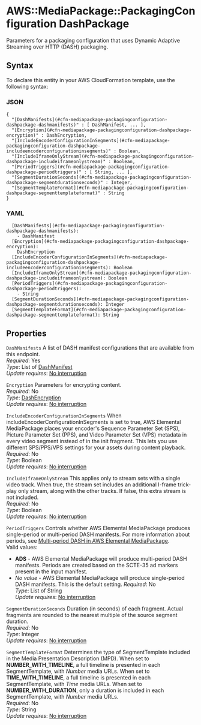 # AWS::MediaPackage::PackagingConfiguration DashPackage<a name="aws-properties-mediapackage-packagingconfiguration-dashpackage"></a>

Parameters for a packaging configuration that uses Dynamic Adaptive Streaming over HTTP \(DASH\) packaging\.

## Syntax<a name="aws-properties-mediapackage-packagingconfiguration-dashpackage-syntax"></a>

To declare this entity in your AWS CloudFormation template, use the following syntax:

### JSON<a name="aws-properties-mediapackage-packagingconfiguration-dashpackage-syntax.json"></a>

```
{
  "[DashManifests](#cfn-mediapackage-packagingconfiguration-dashpackage-dashmanifests)" : [ DashManifest, ... ],
  "[Encryption](#cfn-mediapackage-packagingconfiguration-dashpackage-encryption)" : DashEncryption,
  "[IncludeEncoderConfigurationInSegments](#cfn-mediapackage-packagingconfiguration-dashpackage-includeencoderconfigurationinsegments)" : Boolean,
  "[IncludeIframeOnlyStream](#cfn-mediapackage-packagingconfiguration-dashpackage-includeiframeonlystream)" : Boolean,
  "[PeriodTriggers](#cfn-mediapackage-packagingconfiguration-dashpackage-periodtriggers)" : [ String, ... ],
  "[SegmentDurationSeconds](#cfn-mediapackage-packagingconfiguration-dashpackage-segmentdurationseconds)" : Integer,
  "[SegmentTemplateFormat](#cfn-mediapackage-packagingconfiguration-dashpackage-segmenttemplateformat)" : String
}
```

### YAML<a name="aws-properties-mediapackage-packagingconfiguration-dashpackage-syntax.yaml"></a>

```
  [DashManifests](#cfn-mediapackage-packagingconfiguration-dashpackage-dashmanifests): 
    - DashManifest
  [Encryption](#cfn-mediapackage-packagingconfiguration-dashpackage-encryption): 
    DashEncryption
  [IncludeEncoderConfigurationInSegments](#cfn-mediapackage-packagingconfiguration-dashpackage-includeencoderconfigurationinsegments): Boolean
  [IncludeIframeOnlyStream](#cfn-mediapackage-packagingconfiguration-dashpackage-includeiframeonlystream): Boolean
  [PeriodTriggers](#cfn-mediapackage-packagingconfiguration-dashpackage-periodtriggers): 
    - String
  [SegmentDurationSeconds](#cfn-mediapackage-packagingconfiguration-dashpackage-segmentdurationseconds): Integer
  [SegmentTemplateFormat](#cfn-mediapackage-packagingconfiguration-dashpackage-segmenttemplateformat): String
```

## Properties<a name="aws-properties-mediapackage-packagingconfiguration-dashpackage-properties"></a>

`DashManifests`  <a name="cfn-mediapackage-packagingconfiguration-dashpackage-dashmanifests"></a>
A list of DASH manifest configurations that are available from this endpoint\.  
*Required*: Yes  
*Type*: List of [DashManifest](aws-properties-mediapackage-packagingconfiguration-dashmanifest.md)  
*Update requires*: [No interruption](https://docs.aws.amazon.com/AWSCloudFormation/latest/UserGuide/using-cfn-updating-stacks-update-behaviors.html#update-no-interrupt)

`Encryption`  <a name="cfn-mediapackage-packagingconfiguration-dashpackage-encryption"></a>
Parameters for encrypting content\.  
*Required*: No  
*Type*: [DashEncryption](aws-properties-mediapackage-packagingconfiguration-dashencryption.md)  
*Update requires*: [No interruption](https://docs.aws.amazon.com/AWSCloudFormation/latest/UserGuide/using-cfn-updating-stacks-update-behaviors.html#update-no-interrupt)

`IncludeEncoderConfigurationInSegments`  <a name="cfn-mediapackage-packagingconfiguration-dashpackage-includeencoderconfigurationinsegments"></a>
When includeEncoderConfigurationInSegments is set to true, AWS Elemental MediaPackage places your encoder's Sequence Parameter Set \(SPS\), Picture Parameter Set \(PPS\), and Video Parameter Set \(VPS\) metadata in every video segment instead of in the init fragment\. This lets you use different SPS/PPS/VPS settings for your assets during content playback\.  
*Required*: No  
*Type*: Boolean  
*Update requires*: [No interruption](https://docs.aws.amazon.com/AWSCloudFormation/latest/UserGuide/using-cfn-updating-stacks-update-behaviors.html#update-no-interrupt)

`IncludeIframeOnlyStream`  <a name="cfn-mediapackage-packagingconfiguration-dashpackage-includeiframeonlystream"></a>
This applies only to stream sets with a single video track\. When true, the stream set includes an additional I\-frame trick\-play only stream, along with the other tracks\. If false, this extra stream is not included\.  
*Required*: No  
*Type*: Boolean  
*Update requires*: [No interruption](https://docs.aws.amazon.com/AWSCloudFormation/latest/UserGuide/using-cfn-updating-stacks-update-behaviors.html#update-no-interrupt)

`PeriodTriggers`  <a name="cfn-mediapackage-packagingconfiguration-dashpackage-periodtriggers"></a>
Controls whether AWS Elemental MediaPackage produces single\-period or multi\-period DASH manifests\. For more information about periods, see [Multi\-period DASH in AWS Elemental MediaPackage](https://docs.aws.amazon.com/mediapackage/latest/ug/multi-period.html)\.  
Valid values:  
+ **ADS** \- AWS Elemental MediaPackage will produce multi\-period DASH manifests\. Periods are created based on the SCTE\-35 ad markers present in the input manifest\.
+ *No value* \- AWS Elemental MediaPackage will produce single\-period DASH manifests\. This is the default setting\.
*Required*: No  
*Type*: List of String  
*Update requires*: [No interruption](https://docs.aws.amazon.com/AWSCloudFormation/latest/UserGuide/using-cfn-updating-stacks-update-behaviors.html#update-no-interrupt)

`SegmentDurationSeconds`  <a name="cfn-mediapackage-packagingconfiguration-dashpackage-segmentdurationseconds"></a>
Duration \(in seconds\) of each fragment\. Actual fragments are rounded to the nearest multiple of the source segment duration\.   
*Required*: No  
*Type*: Integer  
*Update requires*: [No interruption](https://docs.aws.amazon.com/AWSCloudFormation/latest/UserGuide/using-cfn-updating-stacks-update-behaviors.html#update-no-interrupt)

`SegmentTemplateFormat`  <a name="cfn-mediapackage-packagingconfiguration-dashpackage-segmenttemplateformat"></a>
Determines the type of SegmentTemplate included in the Media Presentation Description \(MPD\)\. When set to **NUMBER\_WITH\_TIMELINE**, a full timeline is presented in each SegmentTemplate, with $Number$ media URLs\. When set to **TIME\_WITH\_TIMELINE**, a full timeline is presented in each SegmentTemplate, with $Time$ media URLs\. When set to **NUMBER\_WITH\_DURATION**, only a duration is included in each SegmentTemplate, with $Number$ media URLs\.  
*Required*: No  
*Type*: String  
*Update requires*: [No interruption](https://docs.aws.amazon.com/AWSCloudFormation/latest/UserGuide/using-cfn-updating-stacks-update-behaviors.html#update-no-interrupt)